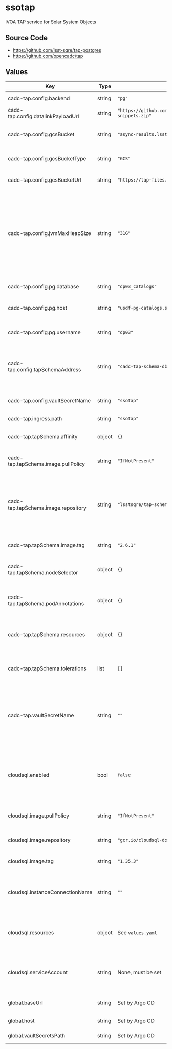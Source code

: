 # ssotap

IVOA TAP service for Solar System Objects

## Source Code

* <https://github.com/lsst-sqre/tap-postgres>
* <https://github.com/opencadc/tap>

## Values

| Key | Type | Default | Description |
|-----|------|---------|-------------|
| cadc-tap.config.backend | string | `"pg"` | What type of backend? |
| cadc-tap.config.datalinkPayloadUrl | string | `"https://github.com/lsst/sdm_schemas/releases/download/2.6.1/datalink-snippets.zip"` | Datalink payload URL |
| cadc-tap.config.gcsBucket | string | `"async-results.lsst.codes"` | Name of GCS bucket in which to store results |
| cadc-tap.config.gcsBucketType | string | `"GCS"` | GCS bucket type (GCS or S3) |
| cadc-tap.config.gcsBucketUrl | string | `"https://tap-files.lsst.codes"` | Base URL for results stored in GCS bucket |
| cadc-tap.config.jvmMaxHeapSize | string | `"31G"` | Java heap size, which will set the maximum size of the heap. Otherwise Java would determine it based on how much memory is available and black maths. |
| cadc-tap.config.pg.database | string | `"dp03_catalogs"` | Postgres database to connect to |
| cadc-tap.config.pg.host | string | `"usdf-pg-catalogs.slac.stanford.edu:5432"` | Postgres hostname:port to connect to |
| cadc-tap.config.pg.username | string | `"dp03"` | Postgres username to use to connect |
| cadc-tap.config.tapSchemaAddress | string | `"cadc-tap-schema-db:3306"` | Address to a MySQL database containing TAP schema data |
| cadc-tap.config.vaultSecretName | string | `"ssotap"` | Vault secret name: the final key in the vault path |
| cadc-tap.ingress.path | string | `"ssotap"` |  |
| cadc-tap.tapSchema.affinity | object | `{}` | Affinity rules for the TAP schema database pod |
| cadc-tap.tapSchema.image.pullPolicy | string | `"IfNotPresent"` | Pull policy for the TAP schema image |
| cadc-tap.tapSchema.image.repository | string | `"lsstsqre/tap-schema-mock"` | TAP schema image to ue. This must be overridden by each environment with the TAP schema for that environment. |
| cadc-tap.tapSchema.image.tag | string | `"2.6.1"` | Tag of TAP schema image |
| cadc-tap.tapSchema.nodeSelector | object | `{}` | Node selection rules for the TAP schema database pod |
| cadc-tap.tapSchema.podAnnotations | object | `{}` | Annotations for the TAP schema database pod |
| cadc-tap.tapSchema.resources | object | `{}` | Resource limits and requests for the TAP schema database pod |
| cadc-tap.tapSchema.tolerations | list | `[]` | Tolerations for the TAP schema database pod |
| cadc-tap.vaultSecretName | string | `""` | Vault secret name, this is appended to the global path to find the vault secrets associated with this deployment. |
| cloudsql.enabled | bool | `false` | Enable the Cloud SQL Auth Proxy sidecar, used with Cloud SQL databases on Google Cloud |
| cloudsql.image.pullPolicy | string | `"IfNotPresent"` | Pull policy for Cloud SQL Auth Proxy images |
| cloudsql.image.repository | string | `"gcr.io/cloudsql-docker/gce-proxy"` | Cloud SQL Auth Proxy image to use |
| cloudsql.image.tag | string | `"1.35.3"` | Cloud SQL Auth Proxy tag to use |
| cloudsql.instanceConnectionName | string | `""` | Instance connection name for a Cloud SQL PostgreSQL instance |
| cloudsql.resources | object | See `values.yaml` | Resource limits and requests for the Cloud SQL Proxy container |
| cloudsql.serviceAccount | string | None, must be set | The Google service account that has an IAM binding to the `ssotap-uws` |
| global.baseUrl | string | Set by Argo CD | Base URL for the environment |
| global.host | string | Set by Argo CD | Host name for ingress |
| global.vaultSecretsPath | string | Set by Argo CD | Base path for Vault secrets |
